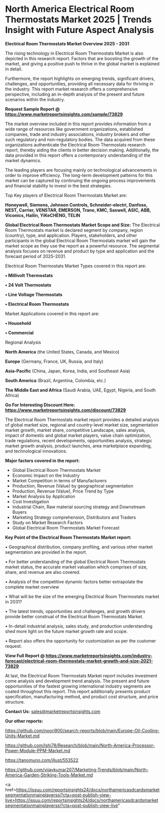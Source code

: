 # North America Electrical Room Thermostats Market 2025 | Trends Insight with Future Aspect Analysis

<Strong> Electrical Room Thermostats Market Overview 2025 - 2031</strong>

The rising technology in Electrical Room Thermostats Market is also depicted in this research report. Factors that are boosting the growth of the market, and giving a positive push to thrive in the global market is explained in detail.

Furthermore, the report highlights on emerging trends, significant drivers, challenges, and opportunities, providing all necessary data for thriving in the industry. This report market research offers a comprehensive perspective, including an in-depth analysis of the present and future scenarios within the industry.

<strong>Request Sample Report @ <a href=https://www.marketreportsinsights.com/sample/73829>https://www.marketreportsinsights.com/sample/73829</a></strong>

The market overview included in this report provides information from a wide range of resources like government organizations, established companies, trade and industry associations, industry brokers and other such regulatory and non-regulatory bodies. The data acquired from these organizations authenticate the Electrical Room Thermostats research report, thereby aiding the clients in better decision making. Additionally, the data provided in this report offers a contemporary understanding of the market dynamics.

The leading players are focusing mainly on technological advancements in order to improve efficiency. The long-term development patterns for this market can be captured by continuing the ongoing process improvements and financial stability to invest in the best strategies.

Top Key players of Electrical Room Thermostats Market are:

<strong>Honeywell, Siemens, Johnson Controls, Schneider-electri, Danfoss, NEST, Carrier, VENSTAR, EMERSON, Trane, KMC, Saswell, ASIC, ABB, Viconics, Hailin, YiKeCHENG, TELIN</strong>

<strong><b>Global Electrical Room Thermostats Market Scope and Size:</b></strong>
The Electrical Room Thermostats market is declared segment by company, region (country), type, and application. Players, stakeholders, and other participants in the global Electrical Room Thermostats market will gain the market scope as they use the report as a powerful resource. The segmental analysis focuses on revenue and product by type and application and the forecast period of 2025-2031.

Electrical Room Thermostats Market Types covered in this report are:

<strong>• Millivolt Thermostats

• 24 Volt Thermostats

• Line Voltage Thermostats

• Electrical Room Thermostats</strong>

Market Applications covered in this report are:

<strong>• Household

• Commercial</strong> 

Regional Analysis

<strong>North America</strong> (the United States, Canada, and Mexico)

<strong>Europe</strong> (Germany, France, UK, Russia, and Italy)

<strong>Asia-Pacific</strong> (China, Japan, Korea, India, and Southeast Asia)

<strong>South America</strong> (Brazil, Argentina, Colombia, etc.)

<strong>The Middle East and Africa</strong> (Saudi Arabia, UAE, Egypt, Nigeria, and South Africa)

<strong>Go For Interesting Discount Here: <a href=https://www.marketreportsinsights.com/discount/73829>https://www.marketreportsinsights.com/discount/73829</a></strong>

The Electrical Room Thermostats market report provides a detailed analysis of global market size, regional and country-level market size, segmentation market growth, market share, competitive Landscape, sales analysis, impact of domestic and global market players, value chain optimization, trade regulations, recent developments, opportunities analysis, strategic market growth analysis, product launches, area marketplace expanding, and technological innovations.

<strong><b>Major factors covered in the report:</b></strong>
<ul>
  <li>Global Electrical Room Thermostats Market </li>
  <li>Economic Impact on the Industry</li>
  <li>Market Competition in terms of Manufacturers</li>
  <li>Production, Revenue (Value) by geographical segmentation</li>
  <li>Production, Revenue (Value), Price Trend by Type</li>
  <li>Market Analysis by Application</li>
  <li>Cost Investigation</li>
  <li>Industrial Chain, Raw material sourcing strategy and Downstream Buyers</li>
  <li>Marketing Strategy comprehension, Distributors and Traders</li>
  <li>Study on Market Research Factors</li>
  <li>Global Electrical Room Thermostats Market Forecast</li>
</ul>

<strong><b>Key Point of the Electrical Room Thermostats Market report:</b></strong>

• Geographical distribution, company profiling, and various other market segmentation are provided in the report.

• For better understanding of the global Electrical Room Thermostats market status, the accurate market valuation which comprises of size, share, and revenue are also covered.

• Analysis of the competitive dynamic factors better extrapolate the complete market overview

• What will be the size of the emerging Electrical Room Thermostats market in 2031?

• The latest trends, opportunities and challenges, and growth drivers provide better construal of the Electrical Room Thermostats Market.

• In-detail industrial analysis, sales study, and production understanding shed more light on the future market growth rate and scope.

• Report also offers the opportunity for customization as per the customer request.

<strong><b>View Full Report @ <a href=https://www.marketreportsinsights.com/industry-forecast/electrical-room-thermostats-market-growth-and-size-2021-73829>https://www.marketreportsinsights.com/industry-forecast/electrical-room-thermostats-market-growth-and-size-2021-73829</a></b></strong>


At last, the Electrical Room Thermostats Market report includes investment come analysis and development trend analysis. The present and future opportunities of the fastest growing international industry segments are coated throughout this report. This report additionally presents product specification, manufacturing method, and product cost structure, and price structure.

<strong>Contact Us:</strong>
sales@marketreportsinsights.com

<strong>Our other reports:</strong>

<a href=https://github.com/noori900/search-reports/blob/main/Europe-Oil-Cooling-Units-Market.md>https://github.com/noori900/search-reports/blob/main/Europe-Oil-Cooling-Units-Market.md</a>

<a href=https://github.com/Ishi78/Research/blob/main/North-America-Processor-Power-Module-PPM-Market.md>https://github.com/Ishi78/Research/blob/main/North-America-Processor-Power-Module-PPM-Market.md</a>

<a href=https://tanomuno.com/illust/553522>https://tanomuno.com/illust/553522</a>

<a href=https://github.com/vijaykumar207/Marketing-Trends/blob/main/North-America-Garden-Striking-Tools-Market.md>https://github.com/vijaykumar207/Marketing-Trends/blob/main/North-America-Garden-Striking-Tools-Market.md</a>

<a href=https://issuu.com/reportsinsights24/docs/northamericasdcardsmarketsegmentationmainplayerssi?cta=post-publish-view-live>https://issuu.com/reportsinsights24/docs/northamericasdcardsmarketsegmentationmainplayerssi?cta=post-publish-view-live</a>"
